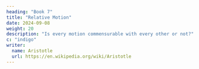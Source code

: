 ```yaml
---
heading: "Book 7"
title: "Relative Motion"
date: 2024-09-08
weight: 20
description: "Is every motion commensurable with every other or not?"
c: "indigo"
writer:
  name: Aristotle 
  url: https://en.wikipedia.org/wiki/Aristotle
---
```


